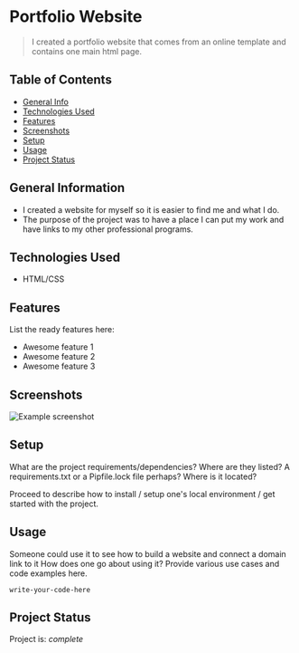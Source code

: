 # Portfolio Website
> I created a portfolio website that comes from an online template and contains one main html page.

## Table of Contents
* [General Info](#general-information)
* [Technologies Used](#technologies-used)
* [Features](#features)
* [Screenshots](#screenshots)
* [Setup](#setup)
* [Usage](#usage)
* [Project Status](#project-status)
<!-- * [License](#license) -->


## General Information
- I created a website for myself so it is easier to find me and what I do. 
- The purpose of the project was to have a place I can put my work and have links to my other professional programs. 


## Technologies Used
- HTML/CSS


## Features
List the ready features here:
- Awesome feature 1
- Awesome feature 2
- Awesome feature 3


## Screenshots
![Example screenshot](./imgages/website.png)
<!-- If you have screenshots you'd like to share, include them here. -->


## Setup
What are the project requirements/dependencies? Where are they listed? A requirements.txt or a Pipfile.lock file perhaps? Where is it located?

Proceed to describe how to install / setup one's local environment / get started with the project.


## Usage
Someone could use it to see how to build a website and connect a domain link to it 
How does one go about using it?
Provide various use cases and code examples here.

`write-your-code-here`


## Project Status
Project is: _complete_
